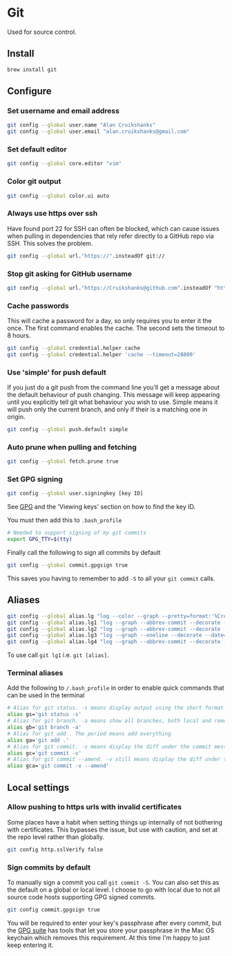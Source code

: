 # Git

Used for source control.

## Install

```bash
brew install git
```

## Configure

### Set username and email address

```bash
git config --global user.name "Alan Cruikshanks"
git config --global user.email "alan.cruikshanks@gmail.com"
```

### Set default editor

```bash
git config --global core.editor "vim"
```

### Color git output

```bash
git config --global color.ui auto
```

### Always use https over ssh

Have found port 22 for SSH can often be blocked, which can cause issues when pulling in dependencies that rely refer directly to a GitHub repo via SSH. This solves the problem.

```bash
git config --global url."https://".insteadOf git://
```

### Stop git asking for GitHub username

```bash
git config --global url."https://Cruikshanks@github.com".insteadOf "https://github.com"
```

### Cache passwords

This will cache a password for a day, so only requires you to enter it the once. The first command enables the cache. The second sets the timeout to 8 hours.

```bash
git config --global credential.helper cache
git config --global credential.helper 'cache --timeout=28800'
```

### Use 'simple' for push default

If you just do a git push from the command line you’ll get a message about the default behaviour of push changing. This message will keep appearing until you explicitly tell git what behaviour you wish to use. Simple means it will push only the current branch, and only if their is a matching one in origin.

```bash
git config --global push.default simple
```

### Auto prune when pulling and fetching

```bash
git config --global fetch.prune true
```

### Set GPG signing

```bash
git config --global user.signingkey [key ID]
```

See [GPG](gpg.md) and the 'Viewing keys' section on how to find the key ID.

You must then add this to `.bash_profile`

```bash
# Needed to support signing of my git commits
export GPG_TTY=$(tty)
```

Finally call the following to sign all commits by default

```bash
git config --global commit.gpgsign true
```

This saves you having to remember to add `-S` to all your `git commit` calls.

## Aliases

```bash
git config --global alias.lg "log --color --graph --pretty=format:'%Cred%h%Creset -%C(yellow)%d%Creset %s %Cgreen(%cr) %C(bold blue)<%an>%Creset' --abbrev-commit"
git config --global alias.lg1 "log --graph --abbrev-commit --decorate --date=relative --format=format:'%C(bold blue)%h%C(reset) - %C(bold green)(%ar)%C(reset) %C(black)%s%C(reset) %C(dim black)- %an%C(reset)%C(bold yellow)%d%C(reset)' --all"
git config --global alias.lg2 "log --graph --abbrev-commit --decorate --format=format:'%C(bold blue)%h%C(reset) - %C(bold cyan)%aD%C(reset) %C(bold green)(%ar)%C(reset)%C(bold yellow)%d%C(reset)%n''          %C(black)%s%C(reset) %C(dim black)- %an%C(reset)' --all"
git config --global alias.lg3 "log --graph --oneline --decorate --date=relative --all"
git config --global alias.lg4 "log --graph --abbrev-commit --decorate --date=relative --all"
```

To use call `git lg1` i.e. `git [alias]`.

### Terminal aliases

Add the following to `/.bash_profile` in order to enable quick commands that can be used in the terminal

```bash
# Alias for git status. -s means display output using the short format
alias gs='git status -s'
# Alias for git branch. -a means show all branches, both local and remote
alias gb='git branch -a'
# Alias for git add . The period means add everything
alias ga='git add .'
# Alias for git commit. -v means display the diff under the commit message for reference
alias gc='git commit -v'
# Alias for git commit --amend. -v still means display the diff under the commit message for reference
alias gca='git commit -v --amend'
```

## Local settings

### Allow pushing to https urls with invalid certificates

Some places have a habit when setting things up internally of not bothering with certificates. This bypasses the issue, but use with caution, and set at the repo level rather than globally.

```bash
git config http.sslVerify false
```

### Sign commits by default

To manually sign a commit you call `git commit -S`. You can also set this as the default on a global or local level. I choose to go with local due to not all source code hosts supporting GPG signed commits.

```bash
git config commit.gpgsign true
```

You will be required to enter your key's passphrase after every commit, but the [GPG suite](https://gpgtools.org/) has tools that let you store your passphrase in the Mac OS keychain which removes this requirement. At this time I'm happy to just keep entering it.
